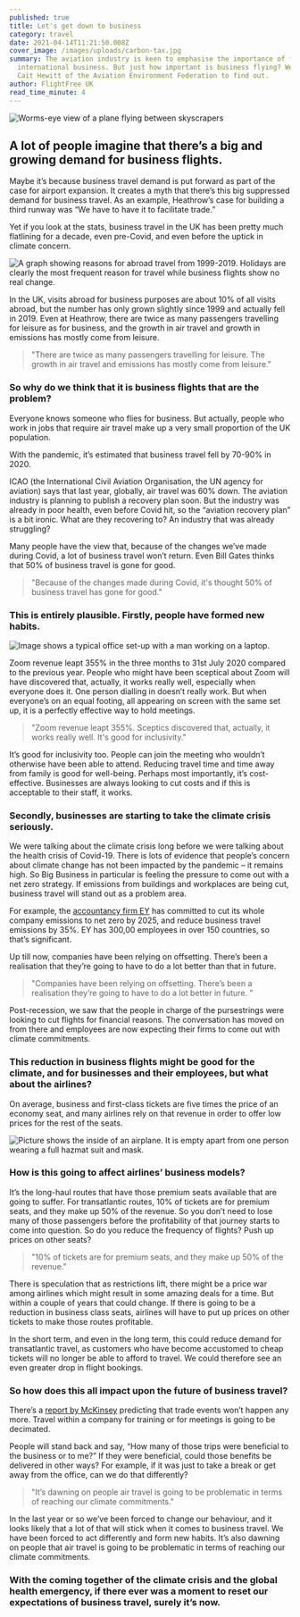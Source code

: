 ```yaml
---
published: true
title: Let's get down to business
category: travel
date: 2021-04-14T11:21:50.008Z
cover_image: /images/uploads/carbon-tax.jpg
summary: The aviation industry is keen to emphasise the importance of flying for
  international business. But just how important is business flying? We talk to
  Cait Hewitt of the Aviation Environment Federation to find out.
author: FlightFree UK
read_time_minute: 4
---
```

![Worms-eye view of a plane flying between skyscrapers](/images/uploads/carbon-tax.jpg)

## A lot of people imagine that there’s a big and growing demand for business flights.

Maybe it’s because business travel demand is put forward as part of the case for airport expansion. It creates a myth that there’s this big suppressed demand for business travel. As an example, Heathrow’s case for building a third runway was “We have to have it to facilitate trade.”

Yet if you look at the stats, business travel in the UK has been pretty much flatlining for a decade, even pre-Covid, and even before the uptick in climate concern.

![A graph showing reasons for abroad travel from 1999-2019. Holidays are clearly the most frequent reason for travel while business flights show no real change.](/images/uploads/ons-travel-trends.jpg "Reasons for abroad travel from 1999-2019")

In the UK, visits abroad for business purposes are about 10% of all visits abroad, but the number has only grown slightly since 1999 and actually fell in 2019. Even at Heathrow, there are twice as many passengers travelling for leisure as for business, and the growth in air travel and growth in emissions has mostly come from leisure.

> "There are twice as many passengers travelling for leisure. The growth in air travel and emissions has mostly come from leisure."

### So why do we think that it is business flights that are the problem?

Everyone knows someone who flies for business. But actually, people who work in jobs that require air travel make up a very small proportion of the UK population. 

With the pandemic, it’s estimated that business travel fell by 70-90% in 2020.

ICAO (the International Civil Aviation Organisation, the UN agency for aviation) says that last year, globally, air travel was 60% down. The aviation industry is planning to publish a recovery plan soon. But the industry was already in poor health, even before Covid hit, so the “aviation recovery plan” is a bit ironic. What are they recovering to? An industry that was already struggling?

Many people have the view that, because of the changes we’ve made during Covid, a lot of business travel won’t return. Even Bill Gates thinks that 50% of business travel is gone for good. 

> "Because of the changes made during Covid, it's thought 50% of business travel has gone for good." 

### This is entirely plausible. Firstly, people have formed new habits.

![Image shows a typical office set-up with a man working on a laptop.](/images/uploads/tyler-franta-office-work-job-unsplash.jpg)

Zoom revenue leapt 355% in the three months to 31st July 2020 compared to the previous year. People who might have been sceptical about Zoom will have discovered that, actually, it works really well, especially when everyone does it. One person dialling in doesn’t really work. But when everyone’s on an equal footing, all appearing on screen with the same set up, it is a perfectly effective way to hold meetings.

> "Zoom revenue leapt 355%. Sceptics discovered that, actually, it works really well. It's good for inclusivity."

It’s good for inclusivity too. People can join the meeting who wouldn’t otherwise have been able to attend. Reducing travel time and time away from family is good for well-being. Perhaps most importantly, it’s cost-effective. Businesses are always looking to cut costs and if this is acceptable to their staff, it works.

### Secondly, businesses are starting to take the climate crisis seriously.

We were talking about the climate crisis long before we were talking about the health crisis of Covid-19. There is lots of evidence that people’s concern about climate change has not been impacted by the pandemic – it remains high. So Big Business in particular is feeling the pressure to come out with a net zero strategy. If emissions from buildings and workplaces are being cut, business travel will stand out as a problem area.

For example, the [accountancy firm EY](https://www.ey.com/en_uk/news/2021/01/ey-announces-ambition-to-be-carbon-negative-in-2021) has committed to cut its whole company emissions to net zero by 2025, and reduce business travel emissions by 35%.  EY has 300,00 employees in over 150 countries, so that’s significant. 

Up till now, companies have been relying on offsetting. There’s been a realisation that they’re going to have to do a lot better than that in future. 

> "Companies have been relying on offsetting. There’s been a realisation they’re going to have to do a lot better in future. "

Post-recession, we saw that the people in charge of the pursestrings were looking to cut flights for financial reasons. The conversation has moved on from there and employees are now expecting their firms to come out with climate commitments.

### This reduction in business flights might be good for the climate, and for businesses and their employees, but what about the airlines?

On average, business and first-class tickets are five times the price of an economy seat, and many airlines rely on that revenue in order to offer low prices for the rest of the seats. 

![Picture shows the inside of an airplane. It is empty apart from one person wearing a full hazmat suit and mask.](/images/uploads/empty-airplane-seats.jpg)

### How is this going to affect airlines’ business models?

It’s the long-haul routes that have those premium seats available that are going to suffer. For transatlantic routes, 10% of tickets are for premium seats, and they make up 50% of the revenue. So you don’t need to lose many of those passengers before the profitability of that journey starts to come into question. So do you reduce the frequency of flights? Push up prices on other seats?

> "10% of tickets are for premium seats, and they make up 50% of the revenue."

There is speculation that as restrictions lift, there might be a price war among airlines which might result in some amazing deals for a time. But within a couple of years that could change. If there is going to be a reduction in business class seats, airlines will have to put up prices on other tickets to make those routes profitable.

In the short term, and even in the long term, this could reduce demand for transatlantic travel, as customers who have become accustomed to cheap tickets will no longer be able to afford to travel. We could therefore see an even greater drop in flight bookings.

### So how does this all impact upon the future of business travel?

There’s a [report by McKinsey](https://www.mckinsey.com/~/media/mckinsey/industries/travel%20transport%20and%20logistics/our%20insights/the%20travel%20industry%20turned%20upside%20down%20insights%20analysis%20and%20actions%20for%20travel%20executives/the-travel-industry-turned-upside-down-insights-analysis-and-actions-for-travel-executives.pdf) predicting that trade events won’t happen any more. Travel within a company for training or for meetings is going to be decimated. 

People will stand back and say, “How many of those trips were beneficial to the business or to me?” If they were beneficial, could those benefits be delivered in other ways?  For example, if it was just to take a break or get away from the office, can we do that differently?

> "It’s dawning on people air travel is going to be problematic in terms of reaching our climate commitments." 

In the last year or so we’ve been forced to change our behaviour, and it looks likely that a lot of that will stick when it comes to business travel. We have been forced to act differently and form new habits. It’s also dawning on people that air travel is going to be problematic in terms of reaching our climate commitments. 

### With the coming together of the climate crisis and the global health emergency, if there ever was a moment to reset our expectations of business travel, surely it’s now.